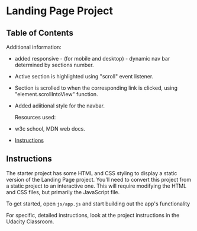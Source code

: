# Landing Page Project

## Table of Contents

Additional information:

- added responsive - (for mobile and desktop) - dynamic nav bar determined by sections number.
- Active section is highlighted using "scroll" event listener.
- Section is scrolled to when the corresponding link is clicked, using "element.scrollIntoView" function.
- Added adiitional style for the navbar.

  Resources used:

- w3c school, MDN web docs.

* [Instructions](#instructions)

## Instructions

The starter project has some HTML and CSS styling to display a static version of the Landing Page project. You'll need to convert this project from a static project to an interactive one. This will require modifying the HTML and CSS files, but primarily the JavaScript file.

To get started, open `js/app.js` and start building out the app's functionality

For specific, detailed instructions, look at the project instructions in the Udacity Classroom.
